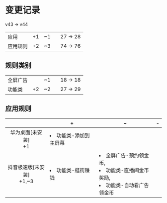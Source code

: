 # 变更记录

v43 -> v44

||||||
|-|:-:|:-:|:-:|:-:|
|应用|+1|~1||27 -> 28|
|应用规则|+2|~3||74 -> 76|

## 规则类别

||||||
|-|:-:|:-:|:-:|:-:|
|全屏广告||~1||18 -> 18|
|功能类|+2|~2||27 -> 29|

## 应用规则

||+|~|-|
|:-:|-|-|-|
|华为桌面[未安装]<br>+1|<li>功能类-添加到主屏幕|||
|抖音极速版[未安装]<br>+1,~3|<li>功能类-逛街赚钱|<li>全屏广告-预约领金币,<li>功能类-直播间金币奖励,<li>功能类-自动看广告领金币||
